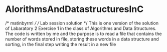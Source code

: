 # AlorithmsAndDatastructuresInC
/* matinbyrml */
/* Lab session solution */
This is one version of the solution of Labaratory 2 Exercise 1 in the class of Algorithms and Data Structures.
The code is written by me and the purpose is to read a file that contains the number of words stored in file, 
storing these words in a data structure and sorting, in the final step writing the result in a new file
